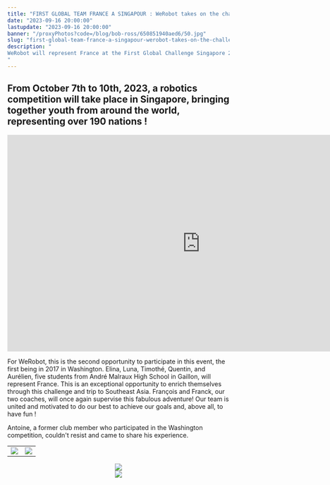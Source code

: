 ```yaml
---
title: "FIRST GLOBAL TEAM FRANCE A SINGAPOUR : WeRobot takes on the challenge !"
date: "2023-09-16 20:00:00"
lastupdate: "2023-09-16 20:00:00"
banner: "/proxyPhotos?code=/blog/bob-ross/650851940aed6/50.jpg"
slug: "first-global-team-france-a-singapour-werobot-takes-on-the-challenge"
description: " 
WeRobot will represent France at the First Global Challenge Singapore 2023.
"
---
```

## From October 7th to 10th, 2023, a robotics competition will take place in Singapore, bringing together youth from around the world, representing over 190 nations !

<iframe width="873" height="491" src="https://www.youtube.com/embed/jgEOas6FVcc" title="2023 FIRST Global Challenge Singapore Announcement" frameborder="0" allow="accelerometer; autoplay; clipboard-write; encrypted-media; gyroscope; picture-in-picture; web-share" allowfullscreen></iframe>

For WeRobot, this is the second opportunity to participate in this event, the first being in 2017 in Washington. Elina, Luna, Timothé, Quentin, and Aurélien, five students from André Malraux High School in Gaillon, will represent France. This is an exceptional opportunity to enrich themselves through this challenge and trip to Southeast Asia. François and Franck, our two coaches, will once again supervise this fabulous adventure! Our team is united and motivated to do our best to achieve our goals and, above all, to have fun !

Antoine, a former club member who participated in the Washington competition, couldn't resist and came to share his experience.
<center>
<table>
<tr>
<td><img src="/proxyPhotos?code=/blog/bob-ross/650851940aed6/50.jpg"></td>
<td><img src="/proxyPhotos?code=/blog/bob-ross/650851948987c/50.jpg"></td>
</tr>
</table>
</center>
<center>
<div style="width: 60%; max-width: 300px;">
<img src="/proxyPhotos?code=/blog/bob-ross/6508747ab39c3/50.jpg">
</div>
</center>
<center>
<div style="width: 200px">
<img src="/proxyPhotos?code=/blog/bob-ross/6509b99fa50d9/50.jpg">
</div>
</center>
    